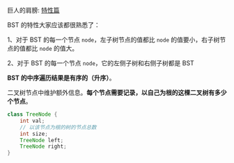 巨人的肩膀: [特性篇](https://labuladong.gitee.io/algo/2/19/39/)

BST 的特性大家应该都很熟悉了：

1、对于 BST 的每一个节点 `node`，左子树节点的值都比 `node` 的值要小，右子树节点的值都比 `node` 的值大。

2、对于 BST 的每一个节点 `node`，它的左侧子树和右侧子树都是 BST

**BST 的中序遍历结果是有序的（升序）**。

二叉树节点中维护额外信息。**每个节点需要记录，以自己为根的这棵二叉树有多少个节点**。

```java
class TreeNode {
    int val;
    // 以该节点为根的树的节点总数
    int size;
    TreeNode left;
    TreeNode right;
}
```

​	